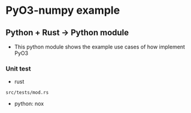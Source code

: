 # PyO3-numpy example

## Python + Rust -> Python module

- This python module shows the example use cases of how implement PyO3 

### Unit test
- rust
```
src/tests/mod.rs
```

- python: nox
